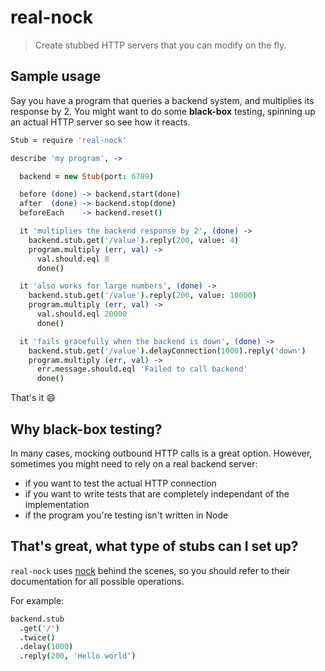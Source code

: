# real-nock

> Create stubbed HTTP servers that you can modify on the fly.

## Sample usage

Say you have a program that queries a backend system, and multiplies its response by 2.
You might want to do some **black-box** testing, spinning up an actual HTTP server
so see how it reacts.

```coffee
Stub = require 'real-nock'

describe 'my program', ->

  backend = new Stub(port: 6789)

  before (done) -> backend.start(done)
  after  (done) -> backend.stop(done)
  beforeEach    -> backend.reset()

  it 'multiplies the backend response by 2', (done) ->
    backend.stub.get('/value').reply(200, value: 4)
    program.multiply (err, val) ->
      val.should.eql 8
      done()

  it 'also works for large numbers', (done) ->
    backend.stub.get('/value').reply(200, value: 10000)
    program.multiply (err, val) ->
      val.should.eql 20000
      done()

  it 'fails gracefully when the backend is down', (done) ->
    backend.stub.get('/value').delayConnection(1000).reply('down')
    program.multiply (err, val) ->
      err.message.should.eql 'Failed to call backend'
      done()
```

That's it :smile:

## Why black-box testing?

In many cases, mocking outbound HTTP calls is a great option.
However, sometimes you might need to rely on a real backend server:

- if you want to test the actual HTTP connection
- if you want to write tests that are completely independant of the implementation
- if the program you're testing isn't written in Node

## That's great, what type of stubs can I set up?

`real-nock` uses [nock](https://github.com/pgte/nock) behind the scenes,
so you should refer to their documentation for all possible operations.

For example:

```coffee
backend.stub
  .get('/')
  .twice()
  .delay(1000)
  .reply(200, 'Hello world')
```
